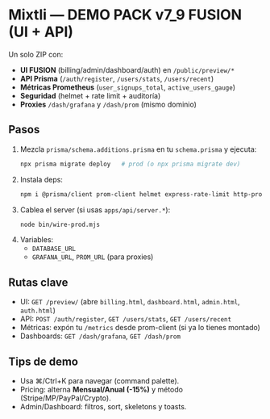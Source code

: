 # Mixtli — DEMO PACK v7_9 FUSION (UI + API)
Un solo ZIP con:
- **UI FUSION** (billing/admin/dashboard/auth) en `/public/preview/*`
- **API Prisma** (`/auth/register`, `/users/stats`, `/users/recent`)
- **Métricas Prometheus** (`user_signups_total`, `active_users_gauge`)
- **Seguridad** (helmet + rate limit + auditoría)
- **Proxies** `/dash/grafana` y `/dash/prom` (mismo dominio)

## Pasos
1) Mezcla `prisma/schema.additions.prisma` en tu `schema.prisma` y ejecuta:
   ```bash
   npx prisma migrate deploy   # prod (o npx prisma migrate dev)
   ```
2) Instala deps:
   ```bash
   npm i @prisma/client prom-client helmet express-rate-limit http-proxy-middleware
   ```
3) Cablea el server (si usas `apps/api/server.*`):
   ```bash
   node bin/wire-prod.mjs
   ```
4) Variables:
   - `DATABASE_URL`
   - `GRAFANA_URL`, `PROM_URL` (para proxies)

## Rutas clave
- UI: `GET /preview/` (abre `billing.html`, `dashboard.html`, `admin.html`, `auth.html`)
- API: `POST /auth/register`, `GET /users/stats`, `GET /users/recent`
- Métricas: expón tu `/metrics` desde prom-client (si ya lo tienes montado)
- Dashboards: `GET /dash/grafana`, `GET /dash/prom`

## Tips de demo
- Usa ⌘/Ctrl+K para navegar (command palette).
- Pricing: alterna **Mensual/Anual (-15%)** y método (Stripe/MP/PayPal/Crypto).
- Admin/Dashboard: filtros, sort, skeletons y toasts.
